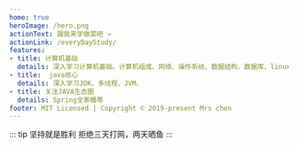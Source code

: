 ```yaml
---
home: true
heroImage: /hero.png
actionText: 跟我来学做菜吧 →
actionLink: /everyDayStudy/
features:
- title: 计算机基础
  details: 深入学习计算机基础。计算机组成、网络、操作系统、数据结构、数据库、linux
- title:  java核心
  details: 深入学习JDK、多线程、JVM、
- title: 关注JAVA生态圈
  details: Spring全家桶等
footer: MIT Licensed | Copyright © 2019-present Mrs chen
---
```


::: tip 坚持就是胜利
拒绝三天打网，两天晒鱼
:::